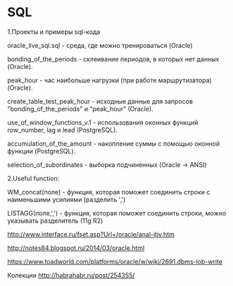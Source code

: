 # SQL
1.Проекты и примеры sql-кода

oracle_live_sql.sql - среда, где можно тренироваться (Oracle)

bonding_of_the_periods - склеивание периодов, в которых нет данных (Oracle).

peak_hour - час наибольше нагрузки (при работе маршрутизатора) (Oracle).

create_table_test_peak_hour - исходные данные для запросов "bonding_of_the_periods" и "peak_hour" (Oracle).

use_of_window_functions_v.1 - использования оконных функций row_number, lag и lead (PostgreSQL).

accumulation_of_the_amount - накопление суммы с помощью оконной функции (PostgreSQL).

selection_of_subordinates - выборка подчиненных (Oracle -> ANSI)

2.Useful function:

WM_concat(поле) - функция, которая поможет соединить строки с наименьшими усилиями (разделить ',')

LISTAGG(поле,',') - функция, которая поможет соединить строки, можно указывать разделитель (11g R2)

http://www.interface.ru/fset.asp?Url=/oracle/anal-itiv.htm

http://notes84.blogspot.ru/2014/03/oracle.html

https://www.toadworld.com/platforms/oracle/w/wiki/2691.dbms-lob-write

Колекции
http://habrahabr.ru/post/254355/
